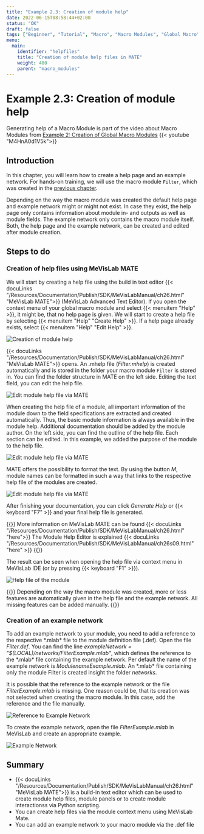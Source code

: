 ```yaml
---
title: "Example 2.3: Creation of module help"
date: 2022-06-15T08:58:44+02:00
status: "OK"
draft: false
tags: ["Beginner", "Tutorial", "Macro", "Macro Modules", "Global Macro", "Help"]
menu: 
  main:
    identifier: "helpfiles"
    title: "Creation of module help files in MATE"
    weight: 400
    parent: "macro_modules"
---
```

# Example 2.3: Creation of module help

Generating help of a Macro Module is part of the video about Macro Modules from [Example 2: Creation of Global Macro Modules](/tutorials/basicmechanisms/macromodules/globalmacromodules)
{{< youtube "M4HnA0d1V5k">}}

## Introduction

In this chapter, you will learn how to create a help page and an example network. For hands-on training, we will use the macro module `Filter`, which was created in the [previous chapter](/tutorials/basicmechanisms/macromodules/globalmacromodules).

Depending on the way the macro module was created the default help page and example network might or might not exist. In case they exist, the help page only contains information about module in- and outputs as well as module fields. The example network only contains the macro module itself. Both, the help page and the example network, can be created and edited after module creation.

## Steps to do
### Creation of help files using MeVisLab MATE
We will start by creating a help file using the build in text editor {{< docuLinks "/Resources/Documentation/Publish/SDK/MeVisLabManual/ch26.html" "MeVisLab MATE">}} (MeVisLab Advanced Text Editor). If you open the context menu of your global macro module and select {{< menuitem "Help" >}}, it might be, that no help page is given. We will start to create a help file by selecting {{< menuitem "Help" "Create Help" >}}. If a help page already exists, select {{< menuitem "Help" "Edit Help" >}}.

[//]: <> (MVL-653)

![Creation of module help](/images/tutorials/basicmechanics/GUI_06.png "Creation of module help")

{{< docuLinks "/Resources/Documentation/Publish/SDK/MeVisLabManual/ch26.html" "MeVisLab MATE">}} opens. An .mhelp file (*Filter.mhelp*) is created automatically and is stored in the folder your macro module `Filter` is stored in. You can find the folder structure in MATE on the left side. Editing the text field, you can edit the help file. 

[//]: <> (MVL-653)

![Edit module help file via MATE](/images/tutorials/basicmechanics/GUI_07.png "Edit module help file via MATE")

When creating the help file of a module, all important information of the
module down to the field specifications are extracted and created automatically. Thus, the
basic module information is always available in the module
help. Additional documentation should be added by the module author. On the left
side, you can find the outline of the help file. Each section can be
edited. In this example, we added the purpose of the module
to the help file.

![Edit module help file via MATE](/images/tutorials/basicmechanics/GUI_08.png "Edit module help file via MATE")

MATE offers the possibility to format the text. By using the button *M*, module names can be formatted in such a way that links to the respective help file of the modules are created.

![Edit module help file via MATE](/images/tutorials/basicmechanics/GUI_08_2.png "Edit module help file via MATE")

After finishing your documentation, you can click *Generate Help* or {{< keyboard "F7" >}} and your final help file is generated.

{{<alert class="info" caption="Extra Infos">}}
More information on MeVisLab MATE can be found {{< docuLinks "/Resources/Documentation/Publish/SDK/MeVisLabManual/ch26.html" "here">}}
The Module Help Editor is explained {{< docuLinks "/Resources/Documentation/Publish/SDK/MeVisLabManual/ch26s09.html" "here" >}}
{{</alert>}}

[//]: <> (MVL-653)

The result can be seen when opening the help file via context menu in MeVisLab IDE (or by pressing {{< keyboard "F1" >}}).

![Help file of the module](/images/tutorials/basicmechanics/GUI_09.png "Help file of the module")

{{<alert class="warning" caption="Watch out">}}
Depending on the way the macro module was created, more or less features are automatically given in the help file and the example network. All missing features can be added manually.
{{</alert>}}

### Creation of an example network
To add an example network to your module, you need to add a reference to the respective \*.mlab* file to the module definition file (.def). Open the file *Filter.def*. You can find the line *exampleNetwork     = "$(LOCAL)/networks/FilterExample.mlab"*, which defines the reference to the \*.mlab* file containing the example network. Per default the name of the example network is *ModulenameExample.mlab*. An \*.mlab* file containing only the module Filter is created insight the folder *networks*.

It is possible that the reference to the example network or the file *FilterExample.mlab* is missing. One reason could be, that its creation was not selected when creating the macro module. In this case, add the reference and the file manually.

![Reference to Example Network](/images/tutorials/basicmechanics/ExpNetwork_01.png "Reference to Example Network")

To create the example network, open the file *FilterExample.mlab* in MeVisLab and create an appropriate example.

![Example Network](/images/tutorials/basicmechanics/ExpNetwork_02.png "Example Network")


## Summary
* {{< docuLinks "/Resources/Documentation/Publish/SDK/MeVisLabManual/ch26.html" "MeVisLab MATE">}} is a build-in text editor which can be used to create module help files, module panels or to create module interactionss via Python scripting.
* You can create help files via the module context menu using MeVisLab Mate.
* You can add an example network to your macro module via the .def file

[//]: <> (MVL-653)